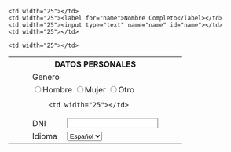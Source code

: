 <!DOCTYPE html>
<html lang="es">
<head>
    <meta charset="UTF-8">
    <meta name="viewport" content="width=device-width, initial-scale=1.0">
    <title>Mi primer Formulario</title>
</head>
<body>
<form>
<table border="0" width="100%">
<tr>
    <th colspan="10">DATOS PERSONALES</th>
</tr>
<tr>

    <td width="25"></td>
    <td width="25"><label for="name">Nombre Completo</label></td>
    <td width="25"><input type="text" name="name" id="name"></td>
    <td width="25"></td>

</tr>

<tr>
    <td width="25"></td>
    <td width="25"><label for="name">Genero</label></td>
    
    <td width="25"></td>

</tr>
<tr>
    <td width="25"></td>
    <td colspan="2">
        <input type="radio" id="Hombre" name="Hombre"><label for="Genero">Hombre</label>
        <input type="radio" id="Hombre" name="Hombre"><label for="Genero">Mujer</label>
        <input type="radio" id="Hombre" name="Hombre"><label for="Genero">Otro</label>

        <td width="25"></td>

</tr>
<tr>
    <td width="25"></td>
    <td width="25"><label for="name">DNI</label></td>
    <td width="25"><input type="text" name="name" id="name"></td>
    <td width="25"></td>

</tr>
<tr>
    <td width="25"></td>
    <td width="25"><label for="name">Idioma</label></td>
    <td width="25"><select name="Idioma" id="Idioma" name="Lenguajes">
        <option value="Spanish">Español</option>
        <option value="English">Ingles</option>
        <option value="French">Frances</option>
    </select></td>
    <td width="25"></td>
</tr>
</table>
</form> 
</body>
</html>
